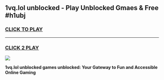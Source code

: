 
## 1vq.lol unblocked - Play Unblocked Gmaes & Free #h1ubj
<h3>
<a href="https://news.freeplayer.one?title=1vq.lol_unblocked&ref=03M">CLICK TO PLAY</a></h3>
<hr>

<h3>
<a href="https://news.freeplayer.one?title=1vq.lol_unblocked&ref=03M">CLICK 2 PLAY</a>
  
</h3>

<a href="https://news.freeplayer.one?title=1vq.lol_unblocked&ref=03M"><img src="https://clearcache.store/games.png"></a>


**1vq.lol unblocked games unblocked: Your Gateway to Fun and Accessible Online Gaming**
